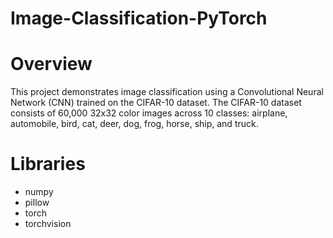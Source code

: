 # Image-Classification-PyTorch

# Overview
This project demonstrates image classification using a Convolutional Neural Network (CNN) trained on the CIFAR-10 dataset. The CIFAR-10 dataset consists of 60,000 32x32 color images across 10 classes: airplane, automobile, bird, cat, deer, dog, frog, horse, ship, and truck.

# Libraries
- numpy
- pillow
- torch
- torchvision
